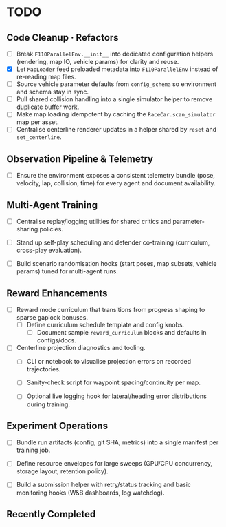 # TODO

## Code Cleanup · Refactors

- [ ] Break `F110ParallelEnv.__init__` into dedicated configuration helpers (rendering, map IO, vehicle params) for clarity and reuse.
- [x] Let `MapLoader` feed preloaded metadata into `F110ParallelEnv` instead of re-reading map files.
- [ ] Source vehicle parameter defaults from `config_schema` so environment and schema stay in sync.
- [ ] Pull shared collision handling into a single simulator helper to remove duplicate buffer work.
- [ ] Make map loading idempotent by caching the `RaceCar.scan_simulator` map per asset.
- [ ] Centralise centerline renderer updates in a helper shared by `reset` and `set_centerline`.

##  Observation Pipeline & Telemetry

- [ ] Ensure the environment exposes a consistent telemetry bundle (pose, velocity, lap, collision, time) for every agent and document availability.


##  Multi-Agent Training

- [ ] Centralise replay/logging utilities for shared critics and parameter-sharing policies.
- [ ] Stand up self-play scheduling and defender co-training (curriculum, cross-play evaluation).
- [ ] Build scenario randomisation hooks (start poses, map subsets, vehicle params) tuned for multi-agent runs.


## Reward Enhancements

- [ ] Reward mode curriculum that transitions from progress shaping to sparse gaplock bonuses.
  - [ ] Define curriculum schedule template and config knobs.
    - [ ] Document sample `reward_curriculum` blocks and defaults in configs/docs.

- [ ] Centerline projection diagnostics and tooling.
  - [ ] CLI or notebook to visualise projection errors on recorded trajectories.
  - [ ] Sanity-check script for waypoint spacing/continuity per map.
  - [ ] Optional live logging hook for lateral/heading error distributions during training.


## Experiment Operations

- [ ] Bundle run artifacts (config, git SHA, metrics) into a single manifest per training job.
- [ ] Define resource envelopes for large sweeps (GPU/CPU concurrency, storage layout, retention policy).
- [ ] Build a submission helper with retry/status tracking and basic monitoring hooks (W&B dashboards, log watchdog).



## Recently Completed
